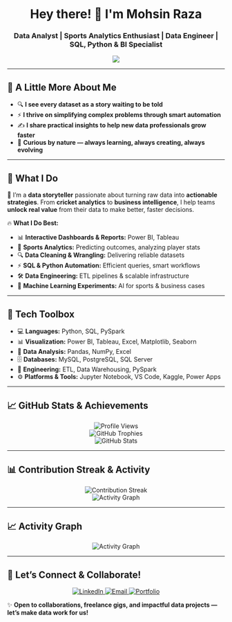<h1 align="center"> Hey there! 👋 I'm Mohsin Raza </h1>
<h3 align="center"> Data Analyst | Sports Analytics Enthusiast | Data Engineer | SQL, Python & BI Specialist </h3>

<p align="center">
  <img src="https://readme-typing-svg.herokuapp.com?color=00BFFF&size=22&center=true&vCenter=true&width=700&lines=Transforming+Raw+Data+into+Winning+Insights!;Sports+Analytics+%7C+SQL+%7C+Python+%7C+Power+BI;Data-Driven+Decisions+that+Matter!;Lifelong+Learner+%7C+Problem+Solver+%7C+Team+Player!" />
</p>

---

## 🌟 A Little More About Me

- 🔍 **I see every dataset as a story waiting to be told**
- ⚡ **I thrive on simplifying complex problems through smart automation**
- ✍️ **I share practical insights to help new data professionals grow faster**
- 🧩 **Curious by nature — always learning, always creating, always evolving**

---

## 🚀 What I Do  
🎯 I’m a **data storyteller** passionate about turning raw data into **actionable strategies**. From **cricket analytics** to **business intelligence**, I help teams **unlock real value** from their data to make better, faster decisions.

🔥 **What I Do Best:**  
- 📊 **Interactive Dashboards & Reports:** Power BI, Tableau
- 🏏 **Sports Analytics:** Predicting outcomes, analyzing player stats
- 🔍 **Data Cleaning & Wrangling:** Delivering reliable datasets
- ⚡ **SQL & Python Automation:** Efficient queries, smart workflows
- 🛠️ **Data Engineering:** ETL pipelines & scalable infrastructure
- 🤖 **Machine Learning Experiments:** AI for sports & business cases

---

## 🧰 Tech Toolbox  
- 💻 **Languages:** Python, SQL, PySpark  
- 📊 **Visualization:** Power BI, Tableau, Excel, Matplotlib, Seaborn  
- 📂 **Data Analysis:** Pandas, NumPy, Excel  
- 🗄️ **Databases:** MySQL, PostgreSQL, SQL Server  
- 🔧 **Engineering:** ETL, Data Warehousing, PySpark  
- ⚙️ **Platforms & Tools:** Jupyter Notebook, VS Code, Kaggle, Power Apps  

---

## 📈 GitHub Stats & Achievements

<p align="center">
  <img src="https://komarev.com/ghpvc/?username=MohsinR11&color=00BFFF" alt="Profile Views"/>
  <br/>
  <img src="https://github-profile-trophy.vercel.app/?username=MohsinR11&theme=gruvbox" alt="GitHub Trophies"/>
  <br/>
  <img src="https://github-readme-stats.vercel.app/api?username=MohsinR11&show_icons=true&theme=radical" alt="GitHub Stats"/>
</p>

---

## 📊 Contribution Streak & Activity

<p align="center">
  <img src="https://github-readme-streak-stats.herokuapp.com/?user=MohsinR11&theme=radical" alt="Contribution Streak"/>
  <br/>
  <img src="https://github-readme-activity-graph.cyclic.app/graph?username=MohsinR11&theme=rogue" alt="Activity Graph"/>
</p>

---

## 📈 Activity Graph

<p align="center">
  <img src="https://github-readme-activity-graph.cyclic.app/graph?username=MohsinR11&theme=rogue" alt="Activity Graph"/>
</p>

---

## 🤝 Let’s Connect & Collaborate!

<p align="center">
  <a href="https://www.linkedin.com/in/mohsin--raza/" target="_blank">
    <img src="https://img.shields.io/badge/LinkedIn-0077B5?style=for-the-badge&logo=linkedin&logoColor=white" alt="LinkedIn"/>
  </a>
  <a href="mailto:mohsinansari1799@gmail.com" target="_blank">
    <img src="https://img.shields.io/badge/Email-D14836?style=for-the-badge&logo=gmail&logoColor=white" alt="Email"/>
  </a>
  <a href="https://www.zapfolio.in/mohsinraza-ob" target="_blank">
    <img src="https://img.shields.io/badge/Portfolio-111111?style=for-the-badge&logo=Portfolio&logoColor=white" alt="Portfolio"/>
  </a>
</p>

✨ **Open to collaborations, freelance gigs, and impactful data projects — let’s make data work for us!**
